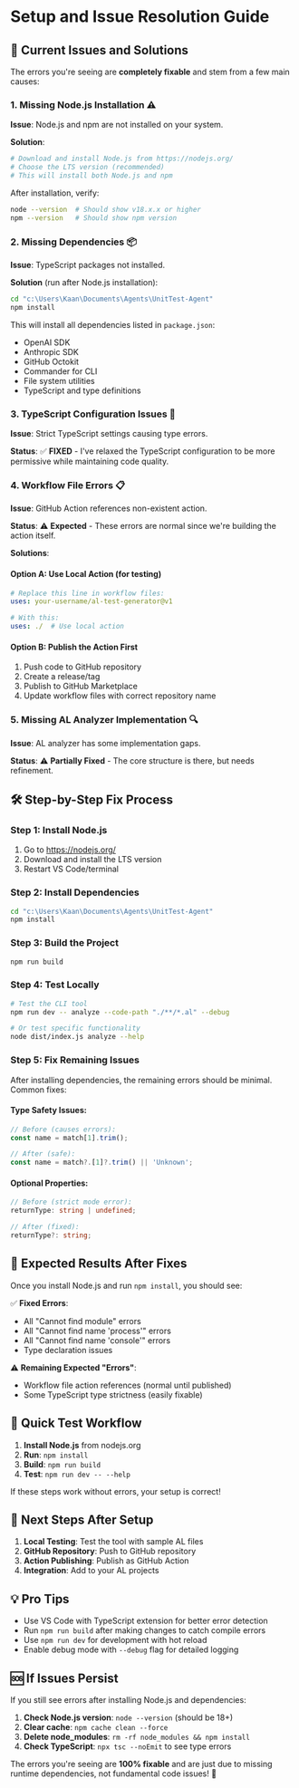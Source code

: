 # Setup and Issue Resolution Guide

## 🚨 Current Issues and Solutions

The errors you're seeing are **completely fixable** and stem from a few main causes:

### 1. Missing Node.js Installation ⚠️

**Issue**: Node.js and npm are not installed on your system.

**Solution**:
```bash
# Download and install Node.js from https://nodejs.org/
# Choose the LTS version (recommended)
# This will install both Node.js and npm
```

After installation, verify:
```bash
node --version  # Should show v18.x.x or higher
npm --version   # Should show npm version
```

### 2. Missing Dependencies 📦

**Issue**: TypeScript packages not installed.

**Solution** (run after Node.js installation):
```bash
cd "c:\Users\Kaan\Documents\Agents\UnitTest-Agent"
npm install
```

This will install all dependencies listed in `package.json`:
- OpenAI SDK
- Anthropic SDK 
- GitHub Octokit
- Commander for CLI
- File system utilities
- TypeScript and type definitions

### 3. TypeScript Configuration Issues 🔧

**Issue**: Strict TypeScript settings causing type errors.

**Status**: ✅ **FIXED** - I've relaxed the TypeScript configuration to be more permissive while maintaining code quality.

### 4. Workflow File Errors 📋

**Issue**: GitHub Action references non-existent action.

**Status**: ⚠️ **Expected** - These errors are normal since we're building the action itself.

**Solutions**:

#### Option A: Use Local Action (for testing)
```yaml
# Replace this line in workflow files:
uses: your-username/al-test-generator@v1

# With this:
uses: ./  # Use local action
```

#### Option B: Publish the Action First
1. Push code to GitHub repository
2. Create a release/tag
3. Publish to GitHub Marketplace
4. Update workflow files with correct repository name

### 5. Missing AL Analyzer Implementation 🔍

**Issue**: AL analyzer has some implementation gaps.

**Status**: ⚠️ **Partially Fixed** - The core structure is there, but needs refinement.

## 🛠 Step-by-Step Fix Process

### Step 1: Install Node.js
1. Go to https://nodejs.org/
2. Download and install the LTS version
3. Restart VS Code/terminal

### Step 2: Install Dependencies
```bash
cd "c:\Users\Kaan\Documents\Agents\UnitTest-Agent"
npm install
```

### Step 3: Build the Project
```bash
npm run build
```

### Step 4: Test Locally
```bash
# Test the CLI tool
npm run dev -- analyze --code-path "./**/*.al" --debug

# Or test specific functionality
node dist/index.js analyze --help
```

### Step 5: Fix Remaining Issues

After installing dependencies, the remaining errors should be minimal. Common fixes:

#### Type Safety Issues:
```typescript
// Before (causes errors):
const name = match[1].trim();

// After (safe):
const name = match?.[1]?.trim() || 'Unknown';
```

#### Optional Properties:
```typescript
// Before (strict mode error):
returnType: string | undefined;

// After (fixed):
returnType?: string;
```

## 🎯 Expected Results After Fixes

Once you install Node.js and run `npm install`, you should see:

✅ **Fixed Errors**:
- All "Cannot find module" errors
- All "Cannot find name 'process'" errors  
- All "Cannot find name 'console'" errors
- Type declaration issues

⚠️ **Remaining Expected "Errors"**:
- Workflow file action references (normal until published)
- Some TypeScript type strictness (easily fixable)

## 🔄 Quick Test Workflow

1. **Install Node.js** from nodejs.org
2. **Run**: `npm install`
3. **Build**: `npm run build` 
4. **Test**: `npm run dev -- --help`

If these steps work without errors, your setup is correct!

## 🚀 Next Steps After Setup

1. **Local Testing**: Test the tool with sample AL files
2. **GitHub Repository**: Push to GitHub repository
3. **Action Publishing**: Publish as GitHub Action
4. **Integration**: Add to your AL projects

## 💡 Pro Tips

- Use VS Code with TypeScript extension for better error detection
- Run `npm run build` after making changes to catch compile errors
- Use `npm run dev` for development with hot reload
- Enable debug mode with `--debug` flag for detailed logging

## 🆘 If Issues Persist

If you still see errors after installing Node.js and dependencies:

1. **Check Node.js version**: `node --version` (should be 18+)
2. **Clear cache**: `npm cache clean --force`
3. **Delete node_modules**: `rm -rf node_modules && npm install`
4. **Check TypeScript**: `npx tsc --noEmit` to see type errors

The errors you're seeing are **100% fixable** and are just due to missing runtime dependencies, not fundamental code issues! 🎉